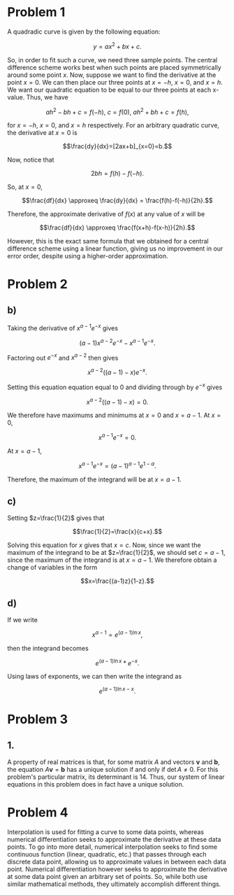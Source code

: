 # Problem 1
A quadradic curve is given by the following equation:

$$y=ax^2+bx+c.$$

So, in order to fit such a curve, we need three sample points. The central difference scheme works best when such points are placed symmetrically around some point $x$. Now, suppose we want to find the derivative at the point $x=0$. We can then place our three points at $x=-h$, $x=0$, and $x=h$. We want our quadratic equation to be equal to our three points at each x-value. Thus, we have 

$$ah^2-bh+c=f(-h),\ c=f(0),\ ah^2+bh+c=f(h),$$ 

for $x=-h$, $x=0$, and $x=h$ respectively. For an arbitrary quadratic curve, the derivative at $x=0$ is 

$$\frac{dy}{dx}=[2ax+b]_{x=0}=b.$$

Now, notice that 

$$2bh = f(h)-f(-h).$$

So, at $x=0$,

$$\frac{df}{dx} \approxeq \frac{dy}{dx} = \frac{f(h)-f(-h)}{2h}.$$

Therefore, the approximate derivative of $f(x)$ at any value of $x$ will be

$$\frac{df}{dx} \approxeq \frac{f(x+h)-f(x-h)}{2h}.$$

However, this is the exact same formula that we obtained for a central difference scheme using a linear function, giving us no improvement in our error order, despite using a higher-order approximation.
# Problem 2
## b)
Taking the derivative of $x^{a-1}e^{-x}$ gives 

$$(a-1)x^{a-2}e^{-x}-x^{a-1}e^{-x}.$$

Factoring out $e^{-x}$ and $x^{a-2}$ then gives 

$$x^{a-2}((a-1)-x)e^{-x}.$$ 

Setting this equation equation equal to $0$ and dividing through by $e^{-x}$ gives 

$$x^{a-2}((a-1)-x)=0.$$

We therefore have maximums and minimums at $x=0$ and $x=a-1$. At $x=0$,

$$x^{a-1}e^{-x}=0.$$ 

At $x=a-1$,

$$x^{a-1}e^{-x}=(a-1)^{a-1}e^{1-a}.$$

Therefore, the maximum of the integrand will be at $x=a-1$.

## c)
Setting $z=\frac{1}{2}$ gives that

$$\frac{1}{2}=\frac{x}{c+x}.$$

Solving this equation for $x$ gives that $x=c$. Now, since we want the maximum of the integrand to be at $z=\frac{1}{2}$, we should set $c=a-1$, since the maximum of the integrand is at $x=a-1$. We therefore obtain a change of variables in the form

$$x=\frac{(a-1)z}{1-z}.$$

## d)
If we write

$$x^{a-1}=e^{(a-1)\ln{x}},$$

then the integrand becomes

$$e^{(a-1)\ln{x}}*e^{-x}.$$

Using laws of exponents, we can then write the integrand as

$$e^{(a-1)\ln{x}-x}.$$

# Problem 3
## 1.
A property of real matrices is that, for some matrix $A$ and vectors $\textbf{v}$ and $\textbf{b}$, the equation $A\textbf{v}=\textbf{b}$ has a unique solution if and only if $\det{A} \neq 0$. For this problem's particular matrix, its determinant is 14.
Thus, our system of linear equations in this problem does in fact have a unique solution.

# Problem 4
Interpolation is used for fitting a curve to some data points, whereas numerical differentiation seeks to approximate the derivative at these data points. To go into more detail, numerical interpolation seeks to find some continuous function (linear, quadratic, etc.) that passes through each discrete data point, allowing us to approximate values in between each data point. Numerical differentiation however seeks to approximate the derivative at some data point given an arbitrary set of points. So, while both use similar mathematical methods, they ultimately accomplish different things.
